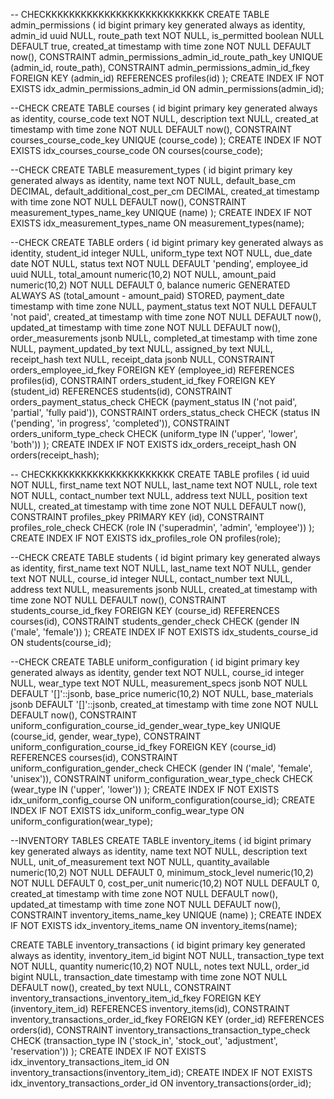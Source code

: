 -- CHECKKKKKKKKKKKKKKKKKKKKKKKKKKK
CREATE TABLE admin_permissions (
  id bigint primary key generated always as identity,
  admin_id uuid NULL,
  route_path text NOT NULL,
  is_permitted boolean NULL DEFAULT true,
  created_at timestamp with time zone NOT NULL DEFAULT now(),
  CONSTRAINT admin_permissions_admin_id_route_path_key UNIQUE (admin_id, route_path),
  CONSTRAINT admin_permissions_admin_id_fkey FOREIGN KEY (admin_id) REFERENCES profiles(id)
);
CREATE INDEX IF NOT EXISTS idx_admin_permissions_admin_id ON admin_permissions(admin_id);

--CHECK
CREATE TABLE courses (
  id bigint primary key generated always as identity,
  course_code text NOT NULL,
  description text NULL,
  created_at timestamp with time zone NOT NULL DEFAULT now(),
  CONSTRAINT courses_course_code_key UNIQUE (course_code)
);
CREATE INDEX IF NOT EXISTS idx_courses_course_code ON courses(course_code);

--CHECK
CREATE TABLE measurement_types (
  id bigint primary key generated always as identity,
  name text NOT NULL,
  default_base_cm DECIMAL,
  default_additional_cost_per_cm DECIMAL,
  created_at timestamp with time zone NOT NULL DEFAULT now(),
  CONSTRAINT measurement_types_name_key UNIQUE (name)
);
CREATE INDEX IF NOT EXISTS idx_measurement_types_name ON measurement_types(name);

--CHECK
CREATE TABLE orders (
  id bigint primary key generated always as identity,
  student_id integer NULL,
  uniform_type text NOT NULL,
  due_date date NOT NULL,
  status text NOT NULL DEFAULT 'pending',
  employee_id uuid NULL,
  total_amount numeric(10,2) NOT NULL,
  amount_paid numeric(10,2) NOT NULL DEFAULT 0,
  balance numeric GENERATED ALWAYS AS (total_amount - amount_paid) STORED,
  payment_date timestamp with time zone NULL,
  payment_status text NOT NULL DEFAULT 'not paid',
  created_at timestamp with time zone NOT NULL DEFAULT now(),
  updated_at timestamp with time zone NOT NULL DEFAULT now(),
  order_measurements jsonb NULL,
  completed_at timestamp with time zone NULL,
  payment_updated_by text NULL,
  assigned_by text NULL,
  receipt_hash text NULL,
  receipt_data jsonb NULL,
  CONSTRAINT orders_employee_id_fkey FOREIGN KEY (employee_id) REFERENCES profiles(id),
  CONSTRAINT orders_student_id_fkey FOREIGN KEY (student_id) REFERENCES students(id),
  CONSTRAINT orders_payment_status_check CHECK (payment_status IN ('not paid', 'partial', 'fully paid')),
  CONSTRAINT orders_status_check CHECK (status IN ('pending', 'in progress', 'completed')),
  CONSTRAINT orders_uniform_type_check CHECK (uniform_type IN ('upper', 'lower', 'both'))
);
CREATE INDEX IF NOT EXISTS idx_orders_receipt_hash ON orders(receipt_hash);

-- CHECKKKKKKKKKKKKKKKKKKKKKK
CREATE TABLE profiles (
  id uuid NOT NULL,
  first_name text NOT NULL,
  last_name text NOT NULL,
  role text NOT NULL,
  contact_number text NULL,
  address text NULL,
  position text NULL,
  created_at timestamp with time zone NOT NULL DEFAULT now(),
  CONSTRAINT profiles_pkey PRIMARY KEY (id),
  CONSTRAINT profiles_role_check CHECK (role IN ('superadmin', 'admin', 'employee'))
);
CREATE INDEX IF NOT EXISTS idx_profiles_role ON profiles(role);

--CHECK
CREATE TABLE students (
  id bigint primary key generated always as identity,
  first_name text NOT NULL,
  last_name text NOT NULL,
  gender text NOT NULL,
  course_id integer NULL,
  contact_number text NULL,
  address text NULL,
  measurements jsonb NULL,
  created_at timestamp with time zone NOT NULL DEFAULT now(),
  CONSTRAINT students_course_id_fkey FOREIGN KEY (course_id) REFERENCES courses(id),
  CONSTRAINT students_gender_check CHECK (gender IN ('male', 'female'))
);
CREATE INDEX IF NOT EXISTS idx_students_course_id ON students(course_id);

--CHECK
CREATE TABLE uniform_configuration (
  id bigint primary key generated always as identity,
  gender text NOT NULL,
  course_id integer NULL,
  wear_type text NOT NULL,
  measurement_specs jsonb NOT NULL DEFAULT '[]'::jsonb,
  base_price numeric(10,2) NOT NULL,
  base_materials jsonb DEFAULT '[]'::jsonb,
  created_at timestamp with time zone NOT NULL DEFAULT now(),
  CONSTRAINT uniform_configuration_course_id_gender_wear_type_key UNIQUE (course_id, gender, wear_type),
  CONSTRAINT uniform_configuration_course_id_fkey FOREIGN KEY (course_id) REFERENCES courses(id),
  CONSTRAINT uniform_configuration_gender_check CHECK (gender IN ('male', 'female', 'unisex')),
  CONSTRAINT uniform_configuration_wear_type_check CHECK (wear_type IN ('upper', 'lower'))
);
CREATE INDEX IF NOT EXISTS idx_uniform_config_course ON uniform_configuration(course_id);
CREATE INDEX IF NOT EXISTS idx_uniform_config_wear_type ON uniform_configuration(wear_type);

--INVENTORY TABLES
CREATE TABLE inventory_items (
  id bigint primary key generated always as identity,
  name text NOT NULL,
  description text NULL,
  unit_of_measurement text NOT NULL,
  quantity_available numeric(10,2) NOT NULL DEFAULT 0,
  minimum_stock_level numeric(10,2) NOT NULL DEFAULT 0,
  cost_per_unit numeric(10,2) NOT NULL DEFAULT 0,
  created_at timestamp with time zone NOT NULL DEFAULT now(),
  updated_at timestamp with time zone NOT NULL DEFAULT now(),
  CONSTRAINT inventory_items_name_key UNIQUE (name)
);
CREATE INDEX IF NOT EXISTS idx_inventory_items_name ON inventory_items(name);

CREATE TABLE inventory_transactions (
  id bigint primary key generated always as identity,
  inventory_item_id bigint NOT NULL,
  transaction_type text NOT NULL,
  quantity numeric(10,2) NOT NULL,
  notes text NULL,
  order_id bigint NULL,
  transaction_date timestamp with time zone NOT NULL DEFAULT now(),
  created_by text NULL,
  CONSTRAINT inventory_transactions_inventory_item_id_fkey FOREIGN KEY (inventory_item_id) REFERENCES inventory_items(id),
  CONSTRAINT inventory_transactions_order_id_fkey FOREIGN KEY (order_id) REFERENCES orders(id),
  CONSTRAINT inventory_transactions_transaction_type_check CHECK (transaction_type IN ('stock_in', 'stock_out', 'adjustment', 'reservation'))
);
CREATE INDEX IF NOT EXISTS idx_inventory_transactions_item_id ON inventory_transactions(inventory_item_id);
CREATE INDEX IF NOT EXISTS idx_inventory_transactions_order_id ON inventory_transactions(order_id);